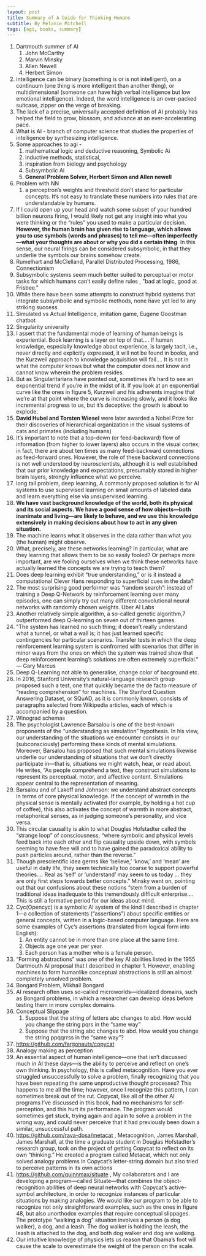```yaml
---
layout: post
title: Summary of A Guide for Thinking Humans
subtitle: By Melanie Mitchell
tags: [agi, books, summary]
---
```


1. Dartmouth summer of AI
	1. John McCarthy 
	2. Marvin Minsky
	3. Allen Newell
	4. Herbert Simon
2. intelligence can be binary (something is or is not intelligent), on a continuum (one thing is more intelligent than another thing), or multidimensional (someone can have high verbal intelligence but low emotional intelligence). Indeed, the word intelligence is an over-packed suitcase, zipper on the verge of breaking.
3. The lack of a precise, universally accepted definition of AI probably has helped the field to grow, blossom, and advance at an ever-accelerating pace.
4. What is AI -  branch of computer science that studies the properties of intelligence by synthesizing intelligence.
5. Some approaches to agi - 
	1. mathematical logic and deductive reasoning, Symbolic Ai
	2. inductive methods, statistical, 
	3. inspiration from biology and psychology
	4. Subsymbolic Ai 
	5. **General Problem Solver, Herbert Simon and Allen newell**
7. Problem with NN
	1. a perceptron’s weights and threshold don’t stand for particular concepts. It’s not easy to translate these numbers into rules that are understandable by humans.
8. If I could open up your head and watch some subset of your hundred billion neurons firing, I would likely not get any insight into what you were thinking or the “rules” you used to make a particular decision. **However, the human brain has given rise to language, which allows you to use symbols (words and phrases) to tell me—often imperfectly—what your thoughts are about or why you did a certain thing**. In this sense, our neural firings can be considered subsymbolic, in that they underlie the symbols our brains somehow create.
9. Rumelhart and McClelland, Parallel Distributed Processing, 1986, Connectionism
10. Subsymbolic systems seem much better suited to perceptual or motor tasks for which humans can’t easily define rules , "bad at logic, good at Frisbee."
11. While there have been some attempts to construct hybrid systems that integrate subsymbolic and symbolic methods, none have yet led to any striking success. 
12. Simulated vs Actual Intelligence, imitation game, Eugene Goostman chatbot
13. Singularity university
14. I assert that the fundamental mode of learning of human beings is experiential. Book learning is a layer on top of that.… If human knowledge, especially knowledge about experience, is largely tacit, i.e., never directly and explicitly expressed, it will not be found in books, and the Kurzweil approach to knowledge acquisition will fail.… It is not in what the computer knows but what the computer does not know and cannot know wherein the problem resides.
15. But as Singularitarians have pointed out, sometimes it’s hard to see an exponential trend if you’re in the midst of it. If you look at an exponential curve like the ones in figure 5, Kurzweil and his adherents imagine that we’re at that point where the curve is increasing slowly, and it looks like incremental progress to us, but it’s deceptive: the growth is about to explode.
16. **David Hubel and Torsten Wiesel** were later awarded a Nobel Prize for their discoveries of hierarchical organization in the visual systems of cats and primates (including humans)
17. It’s important to note that a top-down (or feed-backward) flow of information (from higher to lower layers) also occurs in the visual cortex; in fact, there are about ten times as many feed-backward connections as feed-forward ones. However, the role of these backward connections is not well understood by neuroscientists, although it is well established that our prior knowledge and expectations, presumably stored in higher brain layers, strongly influence what we perceive.
18. long tail problem, deep learning, A commonly proposed solution is for AI systems to use supervised learning on small amounts of labeled data and learn everything else via unsupervised learning.
19. **We have vast background knowledge of the world, both its physical and its social aspects. We have a good sense of how objects—both inanimate and living—are likely to behave, and we use this knowledge extensively in making decisions about how to act in any given situation.**
20. The machine learns what it observes in the data rather than what you (the human) might observe.
21. What, precisely, are these networks learning? In particular, what are they learning that allows them to be so easily fooled? Or perhaps more important, are we fooling ourselves when we think these networks have actually learned the concepts we are trying to teach them?
22. Does deep learning exhibit “true understanding,” or is it instead a computational Clever Hans responding to superficial cues in the data?
23. The most surprising good performer was “random search”: instead of training a Deep Q-Network by reinforcement learning over many episodes, one can simply try out many different convolutional neural networks with randomly chosen weights. Uber AI Labs
24. Another relatively simple algorithm, a so-called genetic algorithm,7 outperformed deep Q-learning on seven out of thirteen games.
25. "The system has learned no such thing; it doesn’t really understand what a tunnel, or what a wall is; it has just learned specific contingencies for particular scenarios. Transfer tests in which the deep reinforcement learning system is confronted with scenarios that differ in minor ways from the ones on which the system was trained show that deep reinforcement learning’s solutions are often extremely superficial."  — Gary Marcus 
26. Deep Q-Learning not able to generalise, change color of bacground etc.
27. In 2016, Stanford University’s natural-language research group proposed such a test, one that quickly became the de facto measure of “reading comprehension” for machines. The Stanford Question Answering Dataset, or SQuAD, as it is commonly known, consists of paragraphs selected from Wikipedia articles, each of which is accompanied by a question. 
28. Winograd schemas
29. The psychologist Lawrence Barsalou is one of the best-known proponents of the “understanding as simulation” hypothesis. In his view, our understanding of the situations we encounter consists in our (subconsciously) performing these kinds of mental simulations. Moreover, Barsalou has proposed that such mental simulations likewise underlie our understanding of situations that we don’t directly participate in—that is, situations we might watch, hear, or read about. He writes, “As people comprehend a text, they construct simulations to represent its perceptual, motor, and affective content. Simulations appear central to the representation of meaning.
30. Barsalou and of Lakoff and Johnson: we understand abstract concepts in terms of core physical knowledge. If the concept of warmth in the physical sense is mentally activated (for example, by holding a hot cup of coffee), this also activates the concept of warmth in more abstract, metaphorical senses, as in judging someone’s personality, and vice versa.
31. This circular causality is akin to what Douglas Hofstadter called the “strange loop” of consciousness, “where symbolic and physical levels feed back into each other and flip causality upside down, with symbols seeming to have free will and to have gained the paradoxical ability to push particles around, rather than the reverse.”
32. Though prescientific idea germs like ‘believe,’ ‘know,’ and ‘mean’ are useful in daily life, they seem technically too coarse to support powerful theories.… Real as ‘self’ or ‘understand’ may seem to us today … they are only first steps towards better concepts.” Minsky went on, pointing out that our confusions about these notions “stem from a burden of traditional ideas inadequate to this tremendously difficult enterprise.… This is still a formative period for our ideas about mind.
33. Cyc(Opencyc) is a symbolic AI system of the kind I described in chapter 1—a collection of statements (“assertions”) about specific entities or general concepts, written in a logic-based computer language. Here are some examples of Cyc’s assertions (translated from logical form into English):
	1.  An entity cannot be in more than one place at the same time.
	2.  Objects age one year per year.
	3.  Each person has a mother who is a female person.
34. “Forming abstractions” was one of the key AI abilities listed in the 1955 Dartmouth AI proposal that I described in chapter 1. However, enabling machines to form humanlike conceptual abstractions is still an almost completely unsolved problem.
35. Bongard Problem, Mikhail Bongard
36. AI research often uses so-called microworlds—idealized domains, such as Bongard problems, in which a researcher can develop ideas before testing them in more complex domains.
37. Conceptual Slippage
	1. Suppose that the string of letters abc changes to abd. How would you change the string pqrs in the “same way”
	2. Suppose that the string abc changes to abd. How would you change the string ppqqrrss in the “same way”?
38. https://github.com/fargonauts/copycat
39. Analogy making as perception
40. An essential aspect of human intelligence—one that isn’t discussed much in AI these days—is the ability to perceive and reflect on one’s own thinking. In psychology, this is called metacognition. Have you ever struggled unsuccessfully to solve a problem, finally recognizing that you have been repeating the same unproductive thought processes? This happens to me all the time; however, once I recognize this pattern, I can sometimes break out of the rut. Copycat, like all of the other AI programs I’ve discussed in this book, had no mechanisms for self-perception, and this hurt its performance. The program would sometimes get stuck, trying again and again to solve a problem in the wrong way, and could never perceive that it had previously been down a similar, unsuccessful path.
41. https://github.com/rava-dosa/metacat , Metacognition, James Marshall, James Marshall, at the time a graduate student in Douglas Hofstadter’s research group, took on the project of getting Copycat to reflect on its own “thinking.” He created a program called Metacat, which not only solved analogy problems in Copycat’s letter-string domain but also tried to perceive patterns in its own actions
42. https://github.com/quinnmax/situate , My collaborators and I are developing a program—called Situate—that combines the object-recognition abilities of deep neural networks with Copycat’s active-symbol architecture, in order to recognize instances of particular situations by making analogies. We would like our program to be able to recognize not only straightforward examples, such as the ones in figure 48, but also unorthodox examples that require conceptual slippages. The prototype “walking a dog” situation involves a person (a dog walker), a dog, and a leash. The dog walker is holding the leash, the leash is attached to the dog, and both dog walker and dog are walking.
43.  Our intuitive knowledge of physics lets us reason that Obama’s foot will cause the scale to overestimate the weight of the person on the scale.



